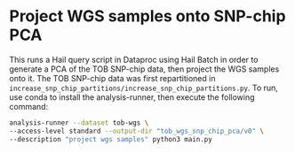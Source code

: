 # Project WGS samples onto SNP-chip PCA

This runs a Hail query script in Dataproc using Hail Batch in order to generate a PCA of the TOB SNP-chip data, then project the WGS samples onto it. The TOB SNP-chip data was first repartitioned in `increase_snp_chip_partitions/increase_snp_chip_partitions.py`. To run, use conda to install the analysis-runner, then execute the following command:

```sh
analysis-runner --dataset tob-wgs \
--access-level standard --output-dir "tob_wgs_snp_chip_pca/v0" \
--description "project wgs samples" python3 main.py
```
